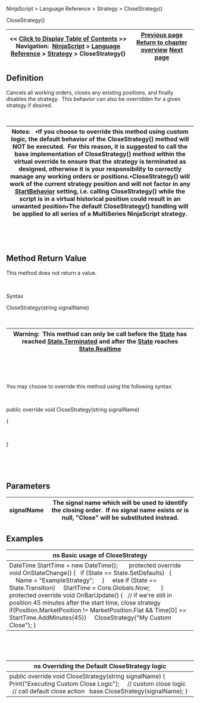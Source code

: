 ﻿


NinjaScript \> Language Reference \> Strategy \> CloseStrategy()






















CloseStrategy()







| \<\< [Click to Display Table of Contents](closestrategy.md) \>\> **Navigation:**     [NinjaScript](ninjascript-1.md) \> [Language Reference](language_reference_wip-1.md) \> [Strategy](strategy-1.md) \> CloseStrategy() | [Previous page](chartindicators-1.md) [Return to chapter overview](strategy-1.md) [Next page](connectionlosshandling-1.md) |
| --- | --- |











## Definition


Cancels all working orders, closes any existing positions, and finally disables the strategy.  This behavior can also be overridden for a given strategy if desired.


 




| Notes:   •If you choose to override this method using custom logic, the default behavior of the CloseStrategy() method will NOT be executed.  For this reason, it is suggested to call the base implementation of CloseStrategy() method within the virtual override to ensure that the strategy is terminated as designed, otherwise it is your responsibility to correctly manage any working orders or positions.•CloseStrategy() will work of the current strategy position and will not factor in any [StartBehavior](startbehavior-1.md) setting, i.e. calling CloseStrategy() while the script is in a virtual historical position could result in an unwanted position•The default CloseStrategy() handling will be applied to all series of a MultiSeries NinjaScript strategy. |
| --- |



 


 


## Method Return Value


This method does not return a value.


 


Syntax  

CloseStrategy(string signalName)


 




| Warning:  This method can only be call before the [State](state-1.md) has reached [State.Terminated](state-1.md) and after the [State](state-1.md) reaches [State.Realtime](state-1.md) |
| --- |



 


 


You may choose to override this method using the following syntax:


 


public override void CloseStrategy(string signalName)  

{


 


}


 


 


## Parameters




| signalName | The signal name which will be used to identify the closing order.  If no signal name exists or is null, "Close" will be substituted instead. |
| --- | --- |



## 


## 


## 


## Examples




| ns Basic usage of CloseStrategy |
| --- |
| DateTime StartTime \= new DateTime();       protected override void OnStateChange() {    if (State \=\= State.SetDefaults)    {                  Name \= "ExampleStrategy";       }        else if (State \=\= State.Transition)      StartTime \= Core.Globals.Now;       }      protected override void OnBarUpdate() {    // if we're still in position 45 minutes after the start time, close strategy    if(Position.MarketPosition !\= MarketPosition.Flat \&\& Time\[0] \>\= StartTime.AddMinutes(45))      CloseStrategy("My Custom Close"); } |



 


 




| ns Overriding the Default CloseStrategy logic |
| --- |
| public override void CloseStrategy(string signalName) {    Print("Executing Custom Close Logic");      // custom close logic        // call default close action    base.CloseStrategy(signalName); } |









